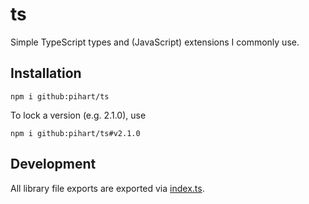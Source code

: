 # ts

Simple TypeScript types and (JavaScript) extensions I commonly use.

## Installation

```shell
npm i github:pihart/ts
```

To lock a version (e.g. 2.1.0), use

```shell
npm i github:pihart/ts#v2.1.0
```

## Development

All library file exports are exported via [index.ts].

[error.ts]: src/lib/error.ts
[misc.ts]: src/lib/misc.ts
[network.ts]: src/lib/network.ts
[index.ts]: src/index.ts
